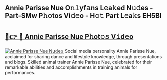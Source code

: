 ## Annie Parisse Nue O𝚗𝚕yf𝚊ns L𝚎a𝚔ed N𝚞𝚍es - Part-SMw P𝚑𝚘tos Vi𝚍𝚎o - H𝚘𝚝 Part L𝚎a𝚔s EH5Bl

# <h2><a href="http://kfehzt5.oniu.top/?m=Annie+Parisse+Nue">🔗👉 🔴 Annie Parisse Nue P𝚑ot𝚘𝚜 V𝚒d𝚎o</a></h2>

[![Annie Parisse Nue Nu𝚍e𝚜](https://i.imgur.com/0qMVB7G.gif)](http://kfehzt5.oniu.top/?m=Annie+Parisse+Nue)
Social media personality Annie Parisse Nue, acclaimed for sharing dance and lifestyle knowledge, through presentations and blogs. Skilled animal trainer Annie Parisse Nue, celebrated for their remarkable abilities and accomplishments in training animals for performances.  

